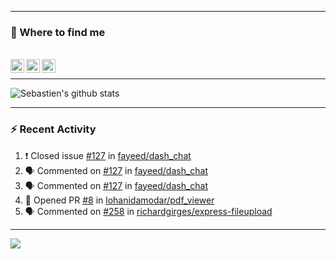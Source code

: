 
---

### :speech_balloon: Where to find me

</br>
<a href="https://twitter.com/seb_bouttier">
  <img align="left" width="22px" src="https://cdn.jsdelivr.net/npm/simple-icons@v3/icons/twitter.svg" />
</a>
<a href="https://www.linkedin.com/in/sebastien-bouttier">
  <img align="left" width="22px" src="https://cdn.jsdelivr.net/npm/simple-icons@v3/icons/linkedin.svg" />
</a>
<a href="https://sebastien-bouttier.medium.com/">
  <img align="left" width="22px" src="https://cdn.jsdelivr.net/npm/simple-icons@v3/icons/medium.svg" />
</a>
</br>

---

![Sebastien's github stats](https://github-readme-stats.vercel.app/api?username=sebastienBtr&show_icons=true&title_color=24292e&icon_color=40c463&text_color=24292e&bg_color=fff&count_private=true)

---

### :zap: Recent Activity

<!--START_SECTION:activity-->
1. ❗️ Closed issue [#127](https://github.com/fayeed/dash_chat/issues/127) in [fayeed/dash_chat](https://github.com/fayeed/dash_chat)
2. 🗣 Commented on [#127](https://github.com/fayeed/dash_chat/issues/127) in [fayeed/dash_chat](https://github.com/fayeed/dash_chat)
3. 🗣 Commented on [#127](https://github.com/fayeed/dash_chat/issues/127) in [fayeed/dash_chat](https://github.com/fayeed/dash_chat)
4. 💪 Opened PR [#8](https://github.com/lohanidamodar/pdf_viewer/pull/8) in [lohanidamodar/pdf_viewer](https://github.com/lohanidamodar/pdf_viewer)
5. 🗣 Commented on [#258](https://github.com/richardgirges/express-fileupload/issues/258) in [richardgirges/express-fileupload](https://github.com/richardgirges/express-fileupload)
<!--END_SECTION:activity-->

---

![](https://komarev.com/ghpvc/?username=sebastienBtr)
